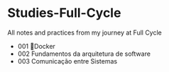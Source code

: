 # Studies-Full-Cycle

All notes and practices from my journey at Full Cycle

- 001 🐋Docker
- 002 Fundamentos da arquitetura de software
- 003 Comunicação entre Sistemas
